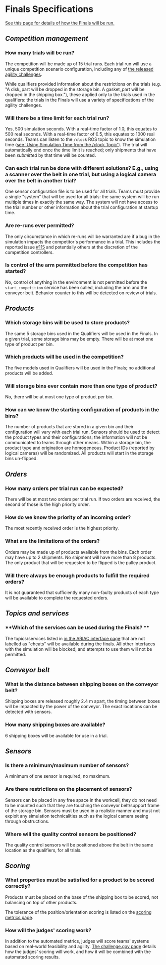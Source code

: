# Finals Specifications

[See this page for details of how the Finals will be run.](https://bitbucket.org/osrf/ariac/wiki/2018/finals)

## *Competition management*

### **How many trials will be run?**

The competition will be made up of 15 trial runs.
Each trial run will use a unique competition scenario configuration, including any of [the released agility challenges](https://bitbucket.org/osrf/ariac/wiki/2018/agility_challenges).

While qualifiers provided information about the restrictions on the trials (e.g. "A disk_part will be dropped in the storage bin. A gasket_part will be dropped in the shipping box."), these applied only to the trials used in the qualifiers: the trials in the Finals will use a variety of specifications of the agility challenges.

### **Will there be a time limit for each trial run?**

Yes, 500 simulation seconds. With a real-time factor of 1.0, this equates to 500 real seconds. With a real-time factor of 0.5, this equates to 1000 real seconds. Teams can listen to the `/clock` ROS topic to know the simulation time ([see 'Using Simulation Time from the /clock Topic'](http://wiki.ros.org/Clock#Using_Simulation_Time_from_the_.2BAC8-clock_Topic)).
The trial will automatically end once the time limit is reached; only shipments that have been _submitted_ by that time will be counted.


### **Can each trial run be done with different solutions? E.g., using a scanner over the belt in one trial, but using a logical camera over the belt in another trial?**

One sensor configuration file is to be used for all trials. Teams must provide a single "system" that will be used for all trials: the same system will be run multiple times in exactly the same way. The system will not have access to the trial number or other information about the trial configuration at startup time.

### **Are re-runs ever permitted?**

The only circumstance in which re-runs will be warranted are if a bug in the simulation impacts the competitor's performance in a trial.
This includes the reported issue [#115](https://bitbucket.org/osrf/ariac/issues/115) and potentially others at the discretion of the competition controllers.

### **Is control of the arm permitted before the competition has started?**

No, control of anything in the environment is not permitted before the `start_competition` service has been called, including the arm and the conveyor belt.
Behavior counter to this will be detected on review of trials.

## *Products*

### **Which storage bins will be used to store products?**

The same 5 storage bins used in the Qualifiers will be used in the Finals.
In a given trial, some storage bins may be empty.
There will be at most one type of product per bin.

### **Which products will be used in the competition?**
The five models used in Qualifiers will be used in the Finals; no additional products will be added.

### **Will storage bins ever contain more than one type of product?**
No, there will be at most one type of product per bin.


### **How can we know the starting configuration of products in the bins?**
The number of products that are stored in a given bin and their configuration will vary with each trial run.
Sensors should be used to detect the product types and their configurations; the information will not be communicated to teams through other means.
Within a storage bin, the product type and origination are homogeneous.
Product IDs (reported by logical cameras) will be randomized.
All products will start in the storage bins un-flipped.

## *Orders*

### **How many orders per trial run can be expected?**

There will be at most two orders per trial run. If two orders are received, the second of those is the high priority order.

### **How do we know the priority of an incoming order?**

The most recently received order is the highest priority.

### **What are the limitations of the orders?**

Orders may be made up of products available from the bins. Each order may have up to 2 shipments. No shipment will have more than 8 products. The only product that will be requested to be flipped is the pulley product.

### **Will there always be enough products to fulfill the required orders?**

It is not guaranteed that sufficiently many non-faulty products of each type will be available to complete the requested orders.

## *Topics and services*

### **Which of the services can be used during the Finals? **
The topics/services listed in [in the ARIAC interface page](https://bitbucket.org/osrf/ariac/wiki/2018/competition_interface_documentation) that are not labelled as "cheats" will be available during the finals. All other interfaces with the simulation will be blocked, and attempts to use them will not be permitted.

## *Conveyor belt*

### **What is the distance between shipping boxes on the conveyor belt?**

Shipping boxes are released roughly 2.4 m apart, the timing between boxes will be impacted by the power of the conveyor.
The exact locations can be detected with sensors.

### **How many shipping boxes are available?**

6 shipping boxes will be available for use in a trial.

## *Sensors*

### **Is there a minimum/maximum number of sensors?**

A minimum of one sensor is required, no maximum.

### **Are there restrictions on the placement of sensors?**

Sensors can be placed in any free space in the workcell, they do not need to be mounted such that they are touching the conveyor belt/support frame of the storage bin.
Sensors must be used in a realistic manner and must not exploit any simulation technicalities such as the logical camera seeing through obstructions.

### **Where will the quality control sensors be positioned?**

The quality control sensors will be positioned above the belt in the same location as the qualifiers, for all trials.

## *Scoring*

### **What properties must be satisfied for a product to be scored correctly?**

Products must be placed on the base of the shipping box to be scored, not balancing on top of other products.

The tolerance of the position/orientation scoring is listed on the [scoring metrics page](https://bitbucket.org/osrf/ariac/wiki/2018/scoring).

### **How will the judges' scoring work?**

In addition to the automated metrics, judges will score teams' systems based on real-world feasibility and agility.
[The challenge.gov page](https://www.challenge.gov/challenge/ariac/) details how the judges' scoring will work, and how it will be combined with the automated scoring results.